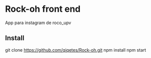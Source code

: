 # Rock-oh front end
App para instagram de roco_upv

## Install
git clone https://github.com/qiqetes/Rock-oh.git
npm install
npm start
